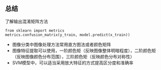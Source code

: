 ## 总结
了解输出混淆矩阵方法

```
from sklearn import metrics
metrics.confusion_matrix(y_train, model.predict(x_train))
```

- 图像分类中图像处理方法常用直方图法或者颜色矩阵
- 图像特征提取可以使用，一阶颜色矩（反映图像整体明暗程度），二阶颜色矩（反映图像颜色分布范围），三阶颜色矩（反映颜色分布对称性）
- SVM模型中，可以适当采用放大特征的方式提高区分度和准确率


